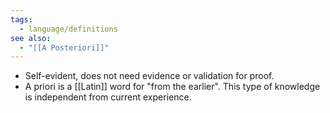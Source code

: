 ```yaml
---
tags:
  - language/definitions
see also:
  - "[[A Posteriori]]"
---
```

- Self-evident, does not need evidence or validation for proof.
- A priori is a [[Latin]] word for "from the earlier". This type of knowledge is independent from current experience.
